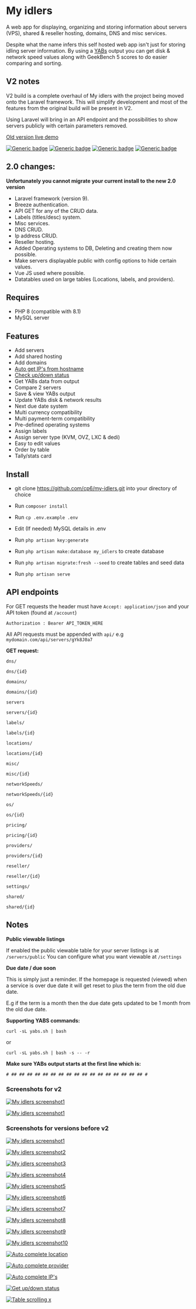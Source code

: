 # My idlers

A web app for displaying, organizing and storing information about servers (VPS), shared & reseller hosting, domains,
DNS and misc services.

Despite what the name infers this self hosted web app isn't just for storing idling server information. By using
a [YABs](https://github.com/masonr/yet-another-bench-script) output you can get disk & network speed values along with
GeekBench 5 scores to do easier comparing and sorting.

## V2 notes

V2 build is a complete overhaul of My idlers with the project being moved onto the Laravel framework. This will simplify
development and most of the features from the original build will be present in V2.

Using Laravel will bring in an API endpoint and the possibilities to show servers publicly with certain parameters
removed.

[Old version live demo](https://myidlers.srv3r.com/)

[![Generic badge](https://img.shields.io/badge/version-2.0-blue.svg)](https://shields.io/) [![Generic badge](https://img.shields.io/badge/Laravel-9.0-red.svg)](https://shields.io/) [![Generic badge](https://img.shields.io/badge/PHP-8.1-purple.svg)](https://shields.io/) [![Generic badge](https://img.shields.io/badge/Bootstrap-5.1-pink.svg)](https://shields.io/)

## 2.0 changes:

**Unfortunately you cannot migrate your current install to the new 2.0 version**

* Laravel framework (version 9).
* Breeze authentication.
* API GET for any of the CRUD data.
* Labels (titles/desc) system.
* Misc services.
* DNS CRUD.
* Ip address CRUD.
* Reseller hosting.
* Added Operating systems to DB, Deleting and creating them now possible.
* Make servers displayable public with config options to hide certain values.
* Vue JS used where possible.
* Datatables used on large tables (Locations, labels, and providers).

## Requires

* PHP 8 (compatible with 8.1)
* MySQL server

## Features

* Add servers
* Add shared hosting
* Add domains
* [Auto get IP's from hostname](https://cdn.write.corbpie.com/wp-content/uploads/2021/01/my-idlers-self-hosted-server-domain-information-ips-from-hostname.gif)
* [Check up/down status](https://cdn.write.corbpie.com/wp-content/uploads/2021/01/my-idlers-self-hosted-server-domain-information-ping-up-feature.gif)
* Get YABs data from output
* Compare 2 servers
* Save & view YABs output
* Update YABs disk & network results
* Next due date system
* Multi currency compatibility
* Multi payment-term compatibility
* Pre-defined operating systems
* Assign labels
* Assign server type (KVM, OVZ, LXC & dedi)
* Easy to edit values
* Order by table
* Tally/stats card

## Install

* git clone https://github.com/cp6/my-idlers.git into your directory of choice
* Run `composer install`

* Run `cp .env.example .env`
* Edit (If needed) MySQL details in .env
* Run `php artisan key:generate`
* Run `php artisan make:database my_idlers` to create database
* Run `php artisan migrate:fresh --seed` to create tables and seed data
* Run `php artisan serve`

## API endpoints

For GET requests the header must have `Accept: application/json` and your API token (found at `/account`)

`Authorization : Bearer API_TOKEN_HERE`

All API requests must be appended with `api/` e.g `mydomain.com/api/servers/gYk8J0a7`

**GET request:**

`dns/`

`dns/{id}`

`domains/`

`domains/{id}`

`servers`

`servers/{id}`

`labels/`

`labels/{id}`

`locations/`

`locations/{id}`

`misc/`

`misc/{id}`

`networkSpeeds/`

`networkSpeeds/{id}`

`os/`

`os/{id}`

`pricing/`

`pricing/{id}`

`providers/`

`providers/{id}`

`reseller/`

`reseller/{id}`

`settings/`

`shared/`

`shared/{id}`

## Notes

**Public viewable listings**

If enabled the public viewable table for your server listings is at `/servers/public`
You can configure what you want viewable at ```/settings```

**Due date / due soon**

This is simply just a reminder. If the homepage is requested (viewed) when a service is over due date it will get reset
to plus the term from the old due date.

E.g if the term is a month then the due date gets updated to be 1 month from the old due date.

**Supporting YABS commands:**

```curl -sL yabs.sh | bash```

or

```curl -sL yabs.sh | bash -s -- -r```

**Make sure YABs output starts at the first line which is:**

```# ## ## ## ## ## ## ## ## ## ## ## ## ## ## ## ## ## #```

### Screenshots for v2

[![My idlers screenshot1](https://cdn.write.corbpie.com/wp-content/uploads/2022/02/My-idlers-home-page-v2.png)](https://cdn.write.corbpie.com/wp-content/uploads/2022/02/My-idlers-home-page-v2.png)

[![My idlers screenshot1](https://cdn.write.corbpie.com/wp-content/uploads/2022/02/My-idlers-locations-page-v2.png)](https://cdn.write.corbpie.com/wp-content/uploads/2022/02/My-idlers-locations-page-v2.png)

### Screenshots for versions before v2

[![My idlers screenshot1](https://cdn.write.corbpie.com/wp-content/uploads/2021/02/my-idlers-self-hosted-server-info-cards.jpg)](https://cdn.write.corbpie.com/wp-content/uploads/2021/02/my-idlers-self-hosted-server-info-cards.jpg)

[![My idlers screenshot2](https://cdn.write.corbpie.com/wp-content/uploads/2021/02/my-idlers-self-hosted-server-info-table.jpg)](https://cdn.write.corbpie.com/wp-content/uploads/2021/02/my-idlers-self-hosted-server-info-table.jpg)

[![My idlers screenshot3](https://cdn.write.corbpie.com/wp-content/uploads/2021/02/my-idlers-self-hosted-server-info-more-modal.jpg)](https://cdn.write.corbpie.com/wp-content/uploads/2021/02/my-idlers-self-hosted-server-info-more-modal.jpg)

[![My idlers screenshot4](https://cdn.write.corbpie.com/wp-content/uploads/2021/02/my-idlers-self-hosted-server-info-edit-modal.jpg)](https://cdn.write.corbpie.com/wp-content/uploads/2021/02/my-idlers-self-hosted-server-info-edit-modal.jpg)

[![My idlers screenshot5](https://cdn.write.corbpie.com/wp-content/uploads/2021/02/my-idlers-self-hosted-server-info-order-servers.jpg)](https://cdn.write.corbpie.com/wp-content/uploads/2021/02/my-idlers-self-hosted-server-info-order-servers.jpg)

[![My idlers screenshot6](https://cdn.write.corbpie.com/wp-content/uploads/2021/02/my-idlers-self-hosted-server-info-search.jpg)](https://cdn.write.corbpie.com/wp-content/uploads/2021/02/my-idlers-self-hosted-server-info-search.jpg)

[![My idlers screenshot7](https://cdn.write.corbpie.com/wp-content/uploads/2021/02/my-idlers-self-hosted-server-info-summary-card.jpg)](https://cdn.write.corbpie.com/wp-content/uploads/2021/02/my-idlers-self-hosted-server-info-summary-card.jpg)

[![My idlers screenshot8](https://cdn.write.corbpie.com/wp-content/uploads/2021/02/my-idlers-self-hosted-server-info-compare-two-servers.jpg)](https://cdn.write.corbpie.com/wp-content/uploads/2021/02/my-idlers-self-hosted-server-info-compare-two-servers.jpg)

[![My idlers screenshot9](https://cdn.write.corbpie.com/wp-content/uploads/2021/02/my-idlers-self-hosted-server-info-add-server-from-yabs.jpg)](https://cdn.write.corbpie.com/wp-content/uploads/2021/02/my-idlers-self-hosted-server-info-add-server-from-yabs.jpg)

[![My idlers screenshot10](https://cdn.write.corbpie.com/wp-content/uploads/2021/02/my-idlers-self-hosted-server-info-add-shared-hosting.jpg)](https://cdn.write.corbpie.com/wp-content/uploads/2021/02/my-idlers-self-hosted-server-info-add-shared-hosting.jpg)

[![Auto complete location](https://cdn.write.corbpie.com/wp-content/uploads/2021/01/my-idlers-self-hosted-server-domain-information-auto-location.gif)](https://cdn.write.corbpie.com/wp-content/uploads/2021/01/my-idlers-self-hosted-server-domain-information-auto-location.gif)

[![Auto complete provider](https://cdn.write.corbpie.com/wp-content/uploads/2021/01/my-idlers-self-hosted-server-domain-information-auto-provider.gif)](https://cdn.write.corbpie.com/wp-content/uploads/2021/01/my-idlers-self-hosted-server-domain-information-auto-provider.gif)

[![Auto complete IP's](https://cdn.write.corbpie.com/wp-content/uploads/2021/01/my-idlers-self-hosted-server-domain-information-ips-from-hostname.gif)](https://cdn.write.corbpie.com/wp-content/uploads/2021/01/my-idlers-self-hosted-server-domain-information-ips-from-hostname.gif)

[![Get up/down status](https://cdn.write.corbpie.com/wp-content/uploads/2021/01/my-idlers-self-hosted-server-domain-information-ping-up-feature.gif)](https://cdn.write.corbpie.com/wp-content/uploads/2021/01/my-idlers-self-hosted-server-domain-information-ping-up-feature.gif)

[![Table scrolling x](https://cdn.write.corbpie.com/wp-content/uploads/2021/01/my-idlers-self-hosted-server-domain-information-table-view.gif)](https://cdn.write.corbpie.com/wp-content/uploads/2021/01/my-idlers-self-hosted-server-domain-information-table-view.gif)

